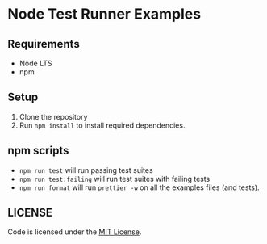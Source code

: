 # Node Test Runner Examples

## Requirements

- Node LTS
- npm

## Setup

1. Clone the repository
2. Run `npm install` to install required dependencies.

## npm scripts

- `npm run test` will run passing test suites
- `npm run test:failing` will run test suites with failing tests
- `npm run format` will run `prettier -w` on all the examples files (and tests).

## LICENSE

Code is licensed under the [MIT License](./LICENSE).
